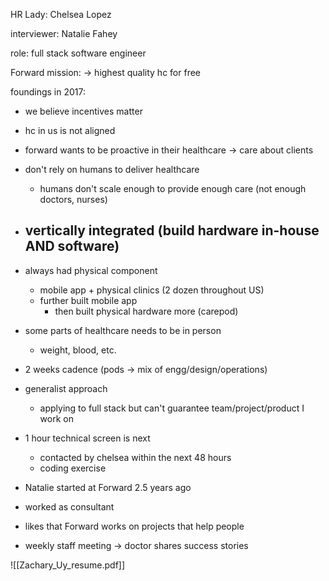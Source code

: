 
HR Lady: Chelsea Lopez

interviewer: Natalie Fahey

role: full stack software engineer

Forward mission: -> highest quality hc for free

foundings in 2017:
- we believe incentives matter
- hc in us is not aligned

- forward wants to be proactive in their healthcare -> care about clients

- don't rely on humans to deliver healthcare
	- humans don't scale enough to provide enough care (not enough doctors, nurses)

- vertically integrated (build hardware in-house AND software)
	- 

- always had physical component
	- mobile app + physical clinics (2 dozen throughout US)
	- further built mobile app
		- then built physical hardware more (carepod)

- some parts of healthcare needs to be in person
	- weight, blood, etc.

- 2 weeks cadence (pods -> mix of engg/design/operations)

- generalist approach
	- applying to full stack but can't guarantee team/project/product I work on

- 1 hour technical screen is next
	- contacted by chelsea within the next 48 hours
	- coding exercise

- Natalie started at Forward 2.5 years ago
- worked as consultant
- likes that Forward works on projects that help people 

- weekly staff meeting -> doctor shares success stories


![[Zachary_Uy_resume.pdf]]



